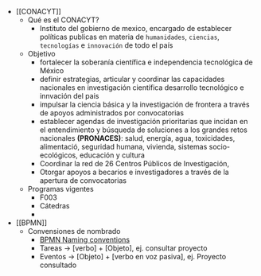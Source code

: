 - [[CONACYT]]
	- Qué es el CONACYT?
		- Instituto del gobierno de mexico, encargado de establecer políticas publicas en materia de `humanidades`, `ciencias`, `tecnologías` e `innovación` de todo el país
	- Objetivo
		- fortalecer la soberanía científica e independencia tecnológica de México
		- definir estrategias, articular y coordinar las capacidades nacionales en investigación científica desarrollo tecnológico e innvación del pais
		- impulsar la ciencia básica y la investigación de frontera a través de apoyos administrados por convocatorias
		- establecer agendas de investigación prioritarias que incidan en el entendimiento y búsqueda de soluciones a los grandes retos nacionales **(PRONACES)**:  salud, energía, agua, toxicidades, alimentació, seguridad humana, vivienda, sistemas socio-ecológicos, educación y cultura
		- Coordinar la red de 26 Centros Públicos de Investigación,
		- Otorgar apoyos a becarios e investigadores a través de la apertura de convocatorias
	- Programas vigentes
		- F003
		- Cátedras
		-
- [[BPMN]]
	- Convensiones de nombrado
		- [BPMN Naming conventions](https://docs.camunda.io/docs/components/best-practices/modeling/naming-bpmn-elements/)
		- Tareas -> [verbo] + [Objeto], ej. consultar proyecto
		- Eventos -> [Objeto] + [verbo en voz pasiva], ej. Proyecto consultado